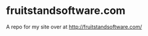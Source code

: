 fruitstandsoftware.com
======================

A repo for my site over at http://fruitstandsoftware.com/

